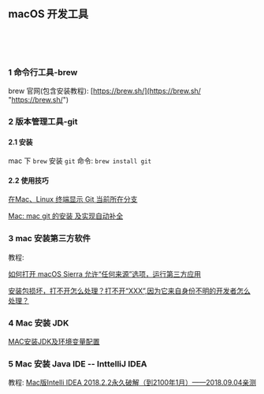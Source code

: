 ## macOS 开发工具  


​    
​    
​    
### 1 命令行工具-brew  

brew 官网(包含安装教程): [https://brew.sh/](https://brew.sh/ "https://brew.sh/")  



### 2 版本管理工具-git    

#### 2.1 安装  

mac 下 `brew` 安装 `git` 命令: `brew install git`  

#### 2.2 使用技巧  

[在Mac、Linux 终端显示 Git 当前所在分支](https://gist.github.com/yisibl/8281454 "https://gist.github.com/yisibl/8281454")  

[Mac: mac git 的安装 及实现自动补全](https://blog.csdn.net/DinnerHowe/article/details/79838444 "https://blog.csdn.net/DinnerHowe/article/details/79838444")



### 3 mac 安装第三方软件  

教程:  

[如何打开 macOS Sierra 允许“任何来源”选项，运行第三方应用](https://www.jianshu.com/p/d16060951236 "https://www.jianshu.com/p/d16060951236")  

[安装包损坏，打不开怎么处理？打不开“XXX”,因为它来自身份不明的开发者怎么处理？](http://mac.orsoon.com/news/187368.html "http://mac.orsoon.com/news/187368.html")  



### 4 Mac 安装 JDK  

[MAC安装JDK及环境变量配置](https://blog.csdn.net/vvv_110/article/details/72897142 "https://blog.csdn.net/vvv_110/article/details/72897142")  



### 5 Mac 安装 Java IDE -- InttelliJ IDEA  

教程: [Mac版Intelli IDEA 2018.2.2永久破解（到2100年1月）——2018.09.04亲测](https://blog.csdn.net/qq_32732581/article/details/82381271 "https://blog.csdn.net/qq_32732581/article/details/82381271")  





  












